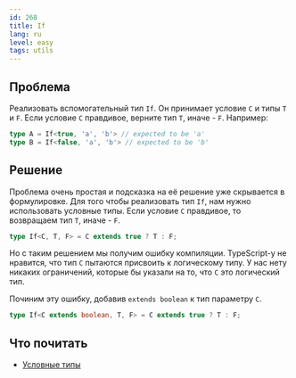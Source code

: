 ```yaml
---
id: 268
title: If
lang: ru
level: easy
tags: utils
---
```


## Проблема

Реализовать вспомогательный тип `If`.
Он принимает условие `C` и типы `T` и `F`.
Если условие `C` правдивое, верните тип `T`, иначе - `F`.
Например:

```typescript
type A = If<true, 'a', 'b'> // expected to be 'a'
type B = If<false, 'a', 'b'> // expected to be 'b'
```

## Решение

Проблема очень простая и подсказка на её решение уже скрывается в формулировке.
Для того чтобы реализовать тип `If`, нам нужно использовать условные типы.
Если условие `C` правдивое, то возвращаем тип `T`, иначе - `F`.

```typescript
type If<C, T, F> = C extends true ? T : F;
```

Но с таким решением мы получим ошибку компиляции.
TypeScript-у не нравится, что тип `C` пытаются присвоить к логическому типу.
У нас нету никаких ограничений, которые бы указали на то, что `C` это логический тип.

Починим эту ошибку, добавив `extends boolean` к тип параметру `C`.

```typescript
type If<C extends boolean, T, F> = C extends true ? T : F;
```

## Что почитать

- [Условные типы](https://www.typescriptlang.org/docs/handbook/2/conditional-types.html)
